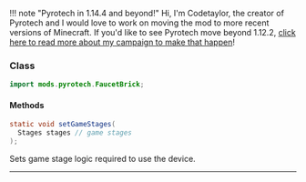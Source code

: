!!! note "Pyrotech in 1.14.4 and beyond!"
    Hi, I'm Codetaylor, the creator of Pyrotech and I would love to work on moving the mod to more recent versions of Minecraft. If you'd like to see Pyrotech move beyond 1.12.2, [click here to read more about my campaign to make that happen](https://bit.ly/2KaxA3H)!

### Class

```java
import mods.pyrotech.FaucetBrick;
```

#### Methods

```java
static void setGameStages(
  Stages stages // game stages
);
```

Sets game stage logic required to use the device.

---

